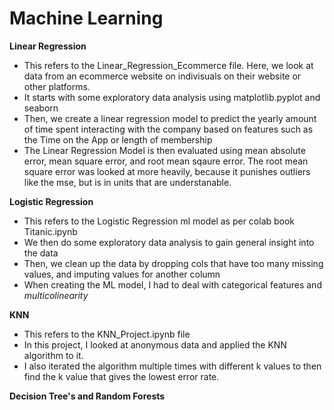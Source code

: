 # Machine Learning


**Linear Regression**
* This refers to the Linear_Regression_Ecommerce file. Here, we look at data from an ecommerce website on indivisuals on their website or other platforms. 
* It starts with some exploratory data analysis using matplotlib.pyplot and seaborn
* Then, we create a linear regression model to predict the yearly amount of time spent interacting with the company based on features such as the Time on the App or length of membership
* The Linear Regression Model is then evaluated using mean absolute error, mean square error, and root mean sqaure error. The root mean square error was looked at more heavily, because it punishes outliers like the mse, but is in units that are understanable. 



**Logistic Regression**
* This refers to the Logistic Regression ml model as per colab book Titanic.ipynb
* We then do some exploratory data analysis to gain general insight into the data
* Then, we clean up the data by dropping cols that have too many missing values, and imputing values for another column
* When creating the ML model, I had to deal with categorical features and _multicolinearity_



**KNN**
* This refers to the KNN_Project.ipynb file
* In this project, I looked at anonymous data and applied the KNN algorithm to it. 
* I also iterated the algorithm multiple times with different k values to then find the k value that gives the lowest error rate. 



**Decision Tree's and Random Forests**

